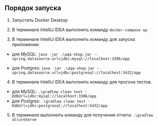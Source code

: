 ## Порядок запуска 

1. Запустить Docker Desktop

2. В терминале IntelliJ IDEA выполнить команду `docker-compose up`

3. В терминале IntelliJ IDEA выполнить команду для запуска приложения:
- для MySQL:
  `java -jar .\aqa-shop.jar --spring.datasource.url=jdbc:mysql://localhost:3306/app`

- для Postgres:
  `java -jar .\aqa-shop.jar --spring.datasource.url=jdbc:postgresql://localhost:5432/app`

4. В терминале IntelliJ IDEA выполнить команду для прогона тестов.

- для MySQL:
  ` .\gradlew clean test -DdbUrl=jdbc:mysql://localhost:3306/app `
- для Postgres:
  `.\gradlew clean test -DdbUrl=jdbc:postgresql://localhost:5432/app`

5. В терминале выполнить команду для получения отчета:
   `.\gradlew allureServe `

